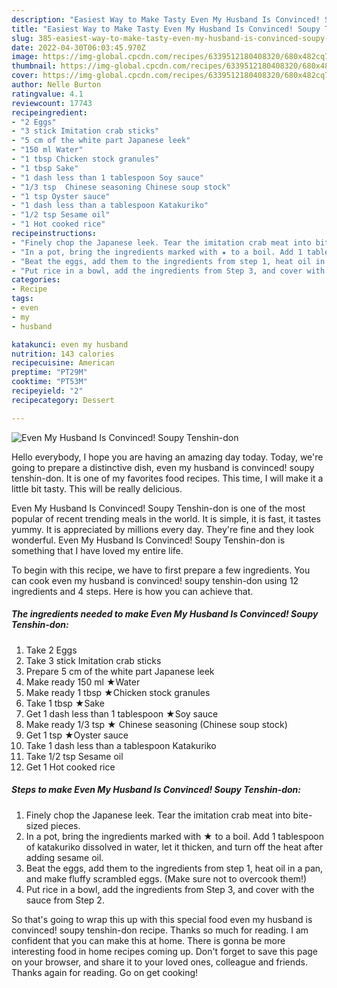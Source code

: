 ```yaml
---
description: "Easiest Way to Make Tasty Even My Husband Is Convinced! Soupy Tenshin-don"
title: "Easiest Way to Make Tasty Even My Husband Is Convinced! Soupy Tenshin-don"
slug: 385-easiest-way-to-make-tasty-even-my-husband-is-convinced-soupy-tenshin-don
date: 2022-04-30T06:03:45.970Z
image: https://img-global.cpcdn.com/recipes/6339512180408320/680x482cq70/even-my-husband-is-convinced-soupy-tenshin-don-recipe-main-photo.jpg
thumbnail: https://img-global.cpcdn.com/recipes/6339512180408320/680x482cq70/even-my-husband-is-convinced-soupy-tenshin-don-recipe-main-photo.jpg
cover: https://img-global.cpcdn.com/recipes/6339512180408320/680x482cq70/even-my-husband-is-convinced-soupy-tenshin-don-recipe-main-photo.jpg
author: Nelle Burton
ratingvalue: 4.1
reviewcount: 17743
recipeingredient:
- "2 Eggs"
- "3 stick Imitation crab sticks"
- "5 cm of the white part Japanese leek"
- "150 ml Water"
- "1 tbsp Chicken stock granules"
- "1 tbsp Sake"
- "1 dash less than 1 tablespoon Soy sauce"
- "1/3 tsp  Chinese seasoning Chinese soup stock"
- "1 tsp Oyster sauce"
- "1 dash less than a tablespoon Katakuriko"
- "1/2 tsp Sesame oil"
- "1 Hot cooked rice"
recipeinstructions:
- "Finely chop the Japanese leek. Tear the imitation crab meat into bite-sized pieces."
- "In a pot, bring the ingredients marked with ★ to a boil. Add 1 tablespoon of katakuriko dissolved in water, let it thicken, and turn off the heat after adding sesame oil."
- "Beat the eggs, add them to the ingredients from step 1, heat oil in a pan, and make fluffy scrambled eggs. (Make sure not to overcook them!)"
- "Put rice in a bowl, add the ingredients from Step 3, and cover with the sauce from Step 2."
categories:
- Recipe
tags:
- even
- my
- husband

katakunci: even my husband 
nutrition: 143 calories
recipecuisine: American
preptime: "PT29M"
cooktime: "PT53M"
recipeyield: "2"
recipecategory: Dessert

---
```



![Even My Husband Is Convinced! Soupy Tenshin-don](https://img-global.cpcdn.com/recipes/6339512180408320/680x482cq70/even-my-husband-is-convinced-soupy-tenshin-don-recipe-main-photo.jpg)

Hello everybody, I hope you are having an amazing day today. Today, we're going to prepare a distinctive dish, even my husband is convinced! soupy tenshin-don. It is one of my favorites food recipes. This time, I will make it a little bit tasty. This will be really delicious.



Even My Husband Is Convinced! Soupy Tenshin-don is one of the most popular of recent trending meals in the world. It is simple, it is fast, it tastes yummy. It is appreciated by millions every day. They're fine and they look wonderful. Even My Husband Is Convinced! Soupy Tenshin-don is something that I have loved my entire life.


To begin with this recipe, we have to first prepare a few ingredients. You can cook even my husband is convinced! soupy tenshin-don using 12 ingredients and 4 steps. Here is how you can achieve that.

<!--inarticleads1-->

##### The ingredients needed to make Even My Husband Is Convinced! Soupy Tenshin-don:

1. Take 2 Eggs
1. Take 3 stick Imitation crab sticks
1. Prepare 5 cm of the white part Japanese leek
1. Make ready 150 ml ★Water
1. Make ready 1 tbsp ★Chicken stock granules
1. Take 1 tbsp ★Sake
1. Get 1 dash less than 1 tablespoon ★Soy sauce
1. Make ready 1/3 tsp ★ Chinese seasoning (Chinese soup stock)
1. Get 1 tsp ★Oyster sauce
1. Take 1 dash less than a tablespoon Katakuriko
1. Take 1/2 tsp Sesame oil
1. Get 1 Hot cooked rice




<!--inarticleads2-->

##### Steps to make Even My Husband Is Convinced! Soupy Tenshin-don:

1. Finely chop the Japanese leek. Tear the imitation crab meat into bite-sized pieces.
1. In a pot, bring the ingredients marked with ★ to a boil. Add 1 tablespoon of katakuriko dissolved in water, let it thicken, and turn off the heat after adding sesame oil.
1. Beat the eggs, add them to the ingredients from step 1, heat oil in a pan, and make fluffy scrambled eggs. (Make sure not to overcook them!)
1. Put rice in a bowl, add the ingredients from Step 3, and cover with the sauce from Step 2.




So that's going to wrap this up with this special food even my husband is convinced! soupy tenshin-don recipe. Thanks so much for reading. I am confident that you can make this at home. There is gonna be more interesting food in home recipes coming up. Don't forget to save this page on your browser, and share it to your loved ones, colleague and friends. Thanks again for reading. Go on get cooking!
